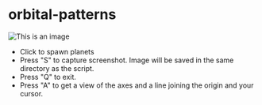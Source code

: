 # orbital-patterns
![This is an image](https://images-ext-2.discordapp.net/external/reeKlQI6RiU9At2H5C-73ryCnpLqL4ru7shOThJFGdw/https/repository-images.githubusercontent.com/445509211/95c2a5b3-2bb4-4aad-8acf-1209bf9700ec)

- Click to spawn planets
- Press "S" to capture screenshot. Image will be saved in the same directory as the script.
- Press "Q" to exit.
- Press "A" to get a view of the axes and a line joining the origin and your cursor.
